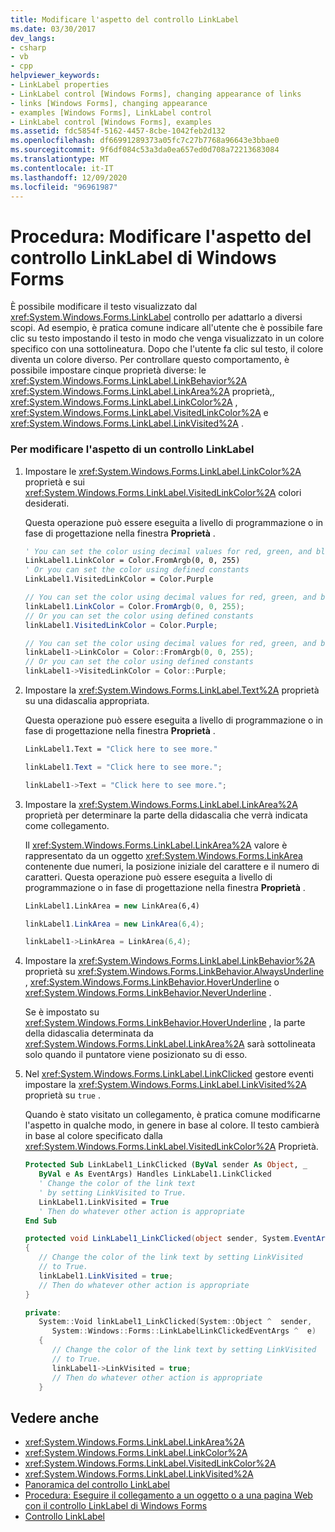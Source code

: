 ```yaml
---
title: Modificare l'aspetto del controllo LinkLabel
ms.date: 03/30/2017
dev_langs:
- csharp
- vb
- cpp
helpviewer_keywords:
- LinkLabel properties
- LinkLabel control [Windows Forms], changing appearance of links
- links [Windows Forms], changing appearance
- examples [Windows Forms], LinkLabel control
- LinkLabel control [Windows Forms], examples
ms.assetid: fdc5854f-5162-4457-8cbe-1042feb2d132
ms.openlocfilehash: df66991289373a05fc7c27b7768a96643e3bbae0
ms.sourcegitcommit: 9f6df084c53a3da0ea657ed0d708a72213683084
ms.translationtype: MT
ms.contentlocale: it-IT
ms.lasthandoff: 12/09/2020
ms.locfileid: "96961987"
---
```

# <a name="how-to-change-the-appearance-of-the-windows-forms-linklabel-control"></a>Procedura: Modificare l'aspetto del controllo LinkLabel di Windows Forms
È possibile modificare il testo visualizzato dal <xref:System.Windows.Forms.LinkLabel> controllo per adattarlo a diversi scopi. Ad esempio, è pratica comune indicare all'utente che è possibile fare clic su testo impostando il testo in modo che venga visualizzato in un colore specifico con una sottolineatura. Dopo che l'utente fa clic sul testo, il colore diventa un colore diverso. Per controllare questo comportamento, è possibile impostare cinque proprietà diverse: le <xref:System.Windows.Forms.LinkLabel.LinkBehavior%2A> <xref:System.Windows.Forms.LinkLabel.LinkArea%2A> proprietà,, <xref:System.Windows.Forms.LinkLabel.LinkColor%2A> , <xref:System.Windows.Forms.LinkLabel.VisitedLinkColor%2A> e <xref:System.Windows.Forms.LinkLabel.LinkVisited%2A> .  
  
### <a name="to-change-the-appearance-of-a-linklabel-control"></a>Per modificare l'aspetto di un controllo LinkLabel  
  
1. Impostare le <xref:System.Windows.Forms.LinkLabel.LinkColor%2A> proprietà e sui <xref:System.Windows.Forms.LinkLabel.VisitedLinkColor%2A> colori desiderati.  
  
     Questa operazione può essere eseguita a livello di programmazione o in fase di progettazione nella finestra **Proprietà** .  
  
    ```vb  
    ' You can set the color using decimal values for red, green, and blue  
    LinkLabel1.LinkColor = Color.FromArgb(0, 0, 255)  
    ' Or you can set the color using defined constants  
    LinkLabel1.VisitedLinkColor = Color.Purple  
    ```  
  
    ```csharp  
    // You can set the color using decimal values for red, green, and blue  
    linkLabel1.LinkColor = Color.FromArgb(0, 0, 255);  
    // Or you can set the color using defined constants  
    linkLabel1.VisitedLinkColor = Color.Purple;  
    ```  
  
    ```cpp  
    // You can set the color using decimal values for red, green, and blue  
    linkLabel1->LinkColor = Color::FromArgb(0, 0, 255);  
    // Or you can set the color using defined constants  
    linkLabel1->VisitedLinkColor = Color::Purple;  
    ```  
  
2. Impostare la <xref:System.Windows.Forms.LinkLabel.Text%2A> proprietà su una didascalia appropriata.  
  
     Questa operazione può essere eseguita a livello di programmazione o in fase di progettazione nella finestra **Proprietà** .  
  
    ```vb  
    LinkLabel1.Text = "Click here to see more."  
    ```  
  
    ```csharp  
    linkLabel1.Text = "Click here to see more.";  
    ```  
  
    ```cpp  
    linkLabel1->Text = "Click here to see more.";  
    ```  
  
3. Impostare la <xref:System.Windows.Forms.LinkLabel.LinkArea%2A> proprietà per determinare la parte della didascalia che verrà indicata come collegamento.  
  
     Il <xref:System.Windows.Forms.LinkLabel.LinkArea%2A> valore è rappresentato da un oggetto <xref:System.Windows.Forms.LinkArea> contenente due numeri, la posizione iniziale del carattere e il numero di caratteri. Questa operazione può essere eseguita a livello di programmazione o in fase di progettazione nella finestra **Proprietà** .  
  
    ```vb  
    LinkLabel1.LinkArea = new LinkArea(6,4)  
    ```  
  
    ```csharp  
    linkLabel1.LinkArea = new LinkArea(6,4);  
    ```  
  
    ```cpp  
    linkLabel1->LinkArea = LinkArea(6,4);  
    ```  
  
4. Impostare la <xref:System.Windows.Forms.LinkLabel.LinkBehavior%2A> proprietà su <xref:System.Windows.Forms.LinkBehavior.AlwaysUnderline> , <xref:System.Windows.Forms.LinkBehavior.HoverUnderline> o <xref:System.Windows.Forms.LinkBehavior.NeverUnderline> .  
  
     Se è impostato su <xref:System.Windows.Forms.LinkBehavior.HoverUnderline> , la parte della didascalia determinata da <xref:System.Windows.Forms.LinkLabel.LinkArea%2A> sarà sottolineata solo quando il puntatore viene posizionato su di esso.  
  
5. Nel <xref:System.Windows.Forms.LinkLabel.LinkClicked> gestore eventi impostare la <xref:System.Windows.Forms.LinkLabel.LinkVisited%2A> proprietà su `true` .  
  
     Quando è stato visitato un collegamento, è pratica comune modificarne l'aspetto in qualche modo, in genere in base al colore. Il testo cambierà in base al colore specificato dalla <xref:System.Windows.Forms.LinkLabel.VisitedLinkColor%2A> Proprietà.  
  
    ```vb  
    Protected Sub LinkLabel1_LinkClicked (ByVal sender As Object, _  
       ByVal e As EventArgs) Handles LinkLabel1.LinkClicked  
       ' Change the color of the link text  
       ' by setting LinkVisited to True.  
       LinkLabel1.LinkVisited = True  
       ' Then do whatever other action is appropriate  
    End Sub  
    ```  
  
    ```csharp  
    protected void LinkLabel1_LinkClicked(object sender, System.EventArgs e)  
    {  
       // Change the color of the link text by setting LinkVisited
       // to True.  
       linkLabel1.LinkVisited = true;  
       // Then do whatever other action is appropriate  
    }  
    ```  
  
    ```cpp  
    private:  
       System::Void linkLabel1_LinkClicked(System::Object ^  sender,  
          System::Windows::Forms::LinkLabelLinkClickedEventArgs ^  e)  
       {  
          // Change the color of the link text by setting LinkVisited
          // to True.  
          linkLabel1->LinkVisited = true;  
          // Then do whatever other action is appropriate  
       }  
    ```  
  
## <a name="see-also"></a>Vedere anche

- <xref:System.Windows.Forms.LinkLabel.LinkArea%2A>
- <xref:System.Windows.Forms.LinkLabel.LinkColor%2A>
- <xref:System.Windows.Forms.LinkLabel.VisitedLinkColor%2A>
- <xref:System.Windows.Forms.LinkLabel.LinkVisited%2A>
- [Panoramica del controllo LinkLabel](linklabel-control-overview-windows-forms.md)
- [Procedura: Eseguire il collegamento a un oggetto o a una pagina Web con il controllo LinkLabel di Windows Forms](link-to-an-object-or-web-page-with-wf-linklabel-control.md)
- [Controllo LinkLabel](linklabel-control-windows-forms.md)
